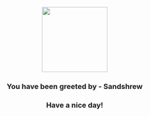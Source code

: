<p align="center">
    <img src="https://raw.githubusercontent.com/PokeAPI/sprites/master/sprites/pokemon/27.png" width="150" height="150">
</p>
<h3 align="center">You have been greeted by - <b>Sandshrew</b></h3>
<h3 align="center">Have a nice day!</h3>

